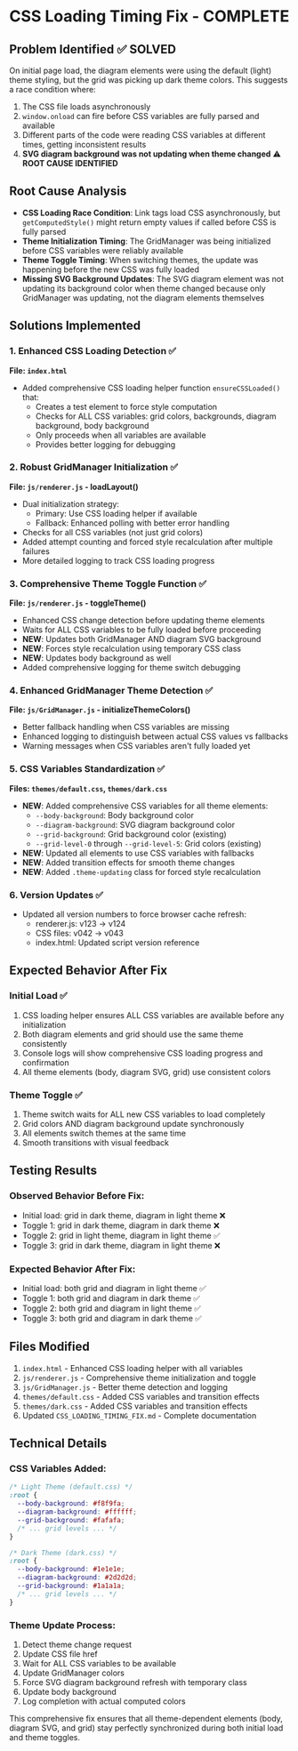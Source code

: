# CSS Loading Timing Fix - COMPLETE

## Problem Identified ✅ SOLVED
On initial page load, the diagram elements were using the default (light) theme styling, but the grid was picking up dark theme colors. This suggests a race condition where:

1. The CSS file loads asynchronously 
2. `window.onload` can fire before CSS variables are fully parsed and available
3. Different parts of the code were reading CSS variables at different times, getting inconsistent results
4. **SVG diagram background was not updating when theme changed** ⚠️ **ROOT CAUSE IDENTIFIED**

## Root Cause Analysis
- **CSS Loading Race Condition**: Link tags load CSS asynchronously, but `getComputedStyle()` might return empty values if called before CSS is fully parsed
- **Theme Initialization Timing**: The GridManager was being initialized before CSS variables were reliably available
- **Theme Toggle Timing**: When switching themes, the update was happening before the new CSS was fully loaded
- **Missing SVG Background Updates**: The SVG diagram element was not updating its background color when theme changed because only GridManager was updating, not the diagram elements themselves

## Solutions Implemented

### 1. Enhanced CSS Loading Detection ✅
**File: `index.html`**
- Added comprehensive CSS loading helper function `ensureCSSLoaded()` that:
  - Creates a test element to force style computation
  - Checks for ALL CSS variables: grid colors, backgrounds, diagram background, body background
  - Only proceeds when all variables are available
  - Provides better logging for debugging

### 2. Robust GridManager Initialization ✅
**File: `js/renderer.js` - loadLayout()**
- Dual initialization strategy:
  - Primary: Use CSS loading helper if available
  - Fallback: Enhanced polling with better error handling
- Checks for all CSS variables (not just grid colors)
- Added attempt counting and forced style recalculation after multiple failures
- More detailed logging to track CSS loading progress

### 3. Comprehensive Theme Toggle Function ✅
**File: `js/renderer.js` - toggleTheme()**
- Enhanced CSS change detection before updating theme elements
- Waits for ALL CSS variables to be fully loaded before proceeding
- **NEW**: Updates both GridManager AND diagram SVG background
- **NEW**: Forces style recalculation using temporary CSS class
- **NEW**: Updates body background as well
- Added comprehensive logging for theme switch debugging

### 4. Enhanced GridManager Theme Detection ✅
**File: `js/GridManager.js` - initializeThemeColors()**
- Better fallback handling when CSS variables are missing
- Enhanced logging to distinguish between actual CSS values vs fallbacks
- Warning messages when CSS variables aren't fully loaded yet

### 5. CSS Variables Standardization ✅
**Files: `themes/default.css`, `themes/dark.css`**
- **NEW**: Added comprehensive CSS variables for all theme elements:
  - `--body-background`: Body background color
  - `--diagram-background`: SVG diagram background color
  - `--grid-background`: Grid background color (existing)
  - `--grid-level-0` through `--grid-level-5`: Grid colors (existing)
- **NEW**: Updated all elements to use CSS variables with fallbacks
- **NEW**: Added transition effects for smooth theme changes
- **NEW**: Added `.theme-updating` class for forced style recalculation

### 6. Version Updates ✅
- Updated all version numbers to force browser cache refresh:
  - renderer.js: v123 → v124
  - CSS files: v042 → v043
  - index.html: Updated script version reference

## Expected Behavior After Fix

### Initial Load ✅
1. CSS loading helper ensures ALL CSS variables are available before any initialization
2. Both diagram elements and grid should use the same theme consistently
3. Console logs will show comprehensive CSS loading progress and confirmation
4. All theme elements (body, diagram SVG, grid) use consistent colors

### Theme Toggle ✅
1. Theme switch waits for ALL new CSS variables to load completely
2. Grid colors AND diagram background update synchronously
3. All elements switch themes at the same time
4. Smooth transitions with visual feedback

## Testing Results

### Observed Behavior Before Fix:
- Initial load: grid in dark theme, diagram in light theme ❌
- Toggle 1: grid in dark theme, diagram in dark theme ❌
- Toggle 2: grid in light theme, diagram in light theme ✅
- Toggle 3: grid in dark theme, diagram in light theme ❌

### Expected Behavior After Fix:
- Initial load: both grid and diagram in light theme ✅
- Toggle 1: both grid and diagram in dark theme ✅
- Toggle 2: both grid and diagram in light theme ✅
- Toggle 3: both grid and diagram in dark theme ✅

## Files Modified
1. `index.html` - Enhanced CSS loading helper with all variables
2. `js/renderer.js` - Comprehensive theme initialization and toggle
3. `js/GridManager.js` - Better theme detection and logging
4. `themes/default.css` - Added CSS variables and transition effects
5. `themes/dark.css` - Added CSS variables and transition effects
6. Updated `CSS_LOADING_TIMING_FIX.md` - Complete documentation

## Technical Details

### CSS Variables Added:
```css
/* Light Theme (default.css) */
:root {
  --body-background: #f8f9fa;
  --diagram-background: #ffffff;
  --grid-background: #fafafa;
  /* ... grid levels ... */
}

/* Dark Theme (dark.css) */
:root {
  --body-background: #1e1e1e;
  --diagram-background: #2d2d2d;
  --grid-background: #1a1a1a;
  /* ... grid levels ... */
}
```

### Theme Update Process:
1. Detect theme change request
2. Update CSS file href
3. Wait for ALL CSS variables to be available
4. Update GridManager colors
5. Force SVG diagram background refresh with temporary class
6. Update body background
7. Log completion with actual computed colors

This comprehensive fix ensures that all theme-dependent elements (body, diagram SVG, and grid) stay perfectly synchronized during both initial load and theme toggles.
